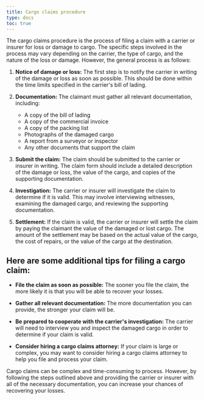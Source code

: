 ```yaml
---
title: Cargo claims procedure
type: docs
toc: true
---
```

The cargo claims procedure is the process of filing a claim with a carrier or insurer for loss or damage to cargo. The specific steps involved in the process may vary depending on the carrier, the type of cargo, and the nature of the loss or damage. However, the general process is as follows:

1. **Notice of damage or loss:** The first step is to notify the carrier in writing of the damage or loss as soon as possible. This should be done within the time limits specified in the carrier's bill of lading.

2. **Documentation:** The claimant must gather all relevant documentation, including:
   * A copy of the bill of lading
   * A copy of the commercial invoice
   * A copy of the packing list
   * Photographs of the damaged cargo
   * A report from a surveyor or inspector
   * Any other documents that support the claim

3. **Submit the claim:** The claim should be submitted to the carrier or insurer in writing. The claim form should include a detailed description of the damage or loss, the value of the cargo, and copies of the supporting documentation.

4. **Investigation:** The carrier or insurer will investigate the claim to determine if it is valid. This may involve interviewing witnesses, examining the damaged cargo, and reviewing the supporting documentation.

5. **Settlement:** If the claim is valid, the carrier or insurer will settle the claim by paying the claimant the value of the damaged or lost cargo. The amount of the settlement may be based on the actual value of the cargo, the cost of repairs, or the value of the cargo at the destination.

## Here are some additional tips for filing a cargo claim:

* **File the claim as soon as possible:** The sooner you file the claim, the more likely it is that you will be able to recover your losses.

* **Gather all relevant documentation:** The more documentation you can provide, the stronger your claim will be.

* **Be prepared to cooperate with the carrier's investigation:** The carrier will need to interview you and inspect the damaged cargo in order to determine if your claim is valid.

* **Consider hiring a cargo claims attorney:** If your claim is large or complex, you may want to consider hiring a cargo claims attorney to help you file and process your claim.

Cargo claims can be complex and time-consuming to process. However, by following the steps outlined above and providing the carrier or insurer with all of the necessary documentation, you can increase your chances of recovering your losses.

